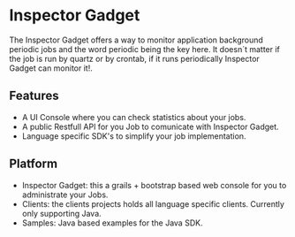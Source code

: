 Inspector Gadget
================
The Inspector Gadget offers a way to monitor application background periodic jobs and the word periodic being the key here. It doesn´t matter if the job is run by quartz or by crontab, if it runs periodically Inspector Gadget can monitor it!.

## Features
- A UI Console where you can check statistics about your jobs.
- A public Restfull API for you Job to comunicate with Inspector Gadget.
- Language specific SDK's to simplify your job implementation.

## Platform
- Inspector Gadget: this a grails + bootstrap based web console for you to administrate your Jobs.
- Clients: the clients projects holds all language specific clients. Currently only supporting Java. 
- Samples: Java based examples for the Java SDK.
